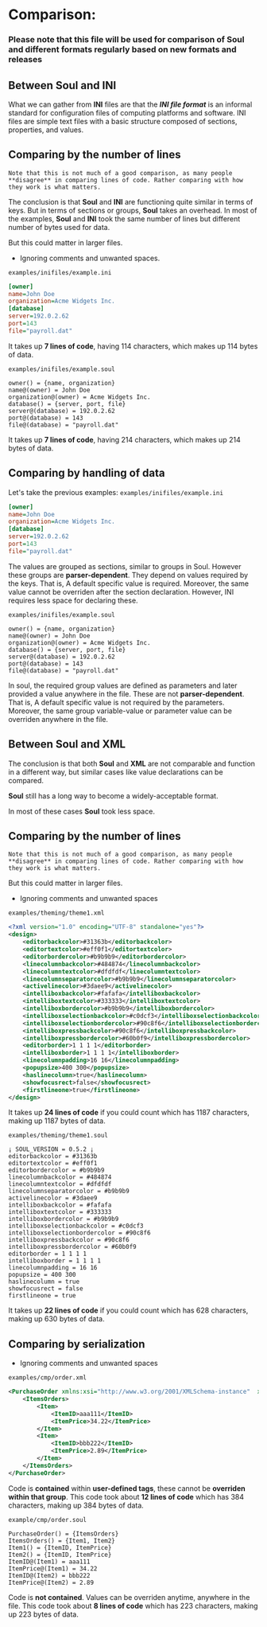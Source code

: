 # Comparison:
### Please note that this file will be used for comparison of Soul and different formats regularly based on new formats and releases

## Between Soul and INI
What we can gather from **INI** files are that the ***INI file format*** is an informal standard for configuration files of computing platforms and software. INI files are simple text files with a basic structure composed of sections, properties, and values.

## Comparing by the number of lines
`Note that this is not much of a good comparison, as many people **disagree** in comparing lines of code. Rather comparing with how they work is what matters.`

The conclusion is that **Soul** and **INI** are functioning quite similar in terms of keys. But in terms of sections or groups, **Soul** takes an overhead. In most of the examples, **Soul** and **INI** took the same number of lines but different number of bytes used for data.

But this could matter in larger files.

-  Ignoring comments and unwanted spaces.

`examples/inifiles/example.ini`
```ini
[owner]
name=John Doe
organization=Acme Widgets Inc.
[database]
server=192.0.2.62     
port=143
file="payroll.dat"
```
It takes up **7 lines of code**, having 114 characters, which makes up 114 bytes of data.

`examples/inifiles/example.soul`
```soul
owner() = {name, organization}
name@(owner) = John Doe
organization@(owner) = Acme Widgets Inc.
database() = {server, port, file}
server@(database) = 192.0.2.62
port@(database) = 143
file@(database) = "payroll.dat"
```
It takes up **7 lines of code**, having 214 characters, which makes up 214 bytes of data.

## Comparing by handling of data

Let's take the previous examples:
`examples/inifiles/example.ini`
```ini
[owner]
name=John Doe
organization=Acme Widgets Inc.
[database]
server=192.0.2.62     
port=143
file="payroll.dat"
```
The values are grouped as sections, similar to groups in Soul. However these groups are **parser-dependent**. They depend on values required by the keys. That is, A default specific value is required. Moreover, the same value cannot be overriden after the section declaration. However, INI requires less space for declaring these.

`examples/inifiles/example.soul`
```soul
owner() = {name, organization}
name@(owner) = John Doe
organization@(owner) = Acme Widgets Inc.
database() = {server, port, file}
server@(database) = 192.0.2.62
port@(database) = 143
file@(database) = "payroll.dat"
```
In soul, the required group values are defined as parameters and later provided a value anywhere in the file. These are not **parser-dependent**. That is, A default specific value is not required by the parameters. Moreover, the same group variable-value or parameter value can be overriden anywhere in the file.

## Between Soul and XML

The conclusion is that both **Soul** and **XML** are not comparable and function in a different way, but similar cases like value declarations can be compared.

**Soul** still has a long way to become a widely-acceptable format.

In most of these cases **Soul** took less space.

## Comparing by the number of lines
`Note that this is not much of a good comparison, as many people **disagree** in comparing lines of code. Rather comparing with how they work is what matters.`

But this could matter in larger files.

-  Ignoring comments and unwanted spaces

`examples/theming/theme1.xml`
```xml
<?xml version="1.0" encoding="UTF-8" standalone="yes"?>
<design>
    <editorbackcolor>#31363b</editorbackcolor>
    <editortextcolor>#eff0f1</editortextcolor>
    <editorbordercolor>#b9b9b9</editorbordercolor>
    <linecolumnbackcolor>#484874</linecolumnbackcolor>
    <linecolumntextcolor>#dfdfdf</linecolumntextcolor>
    <linecolumnseparatorcolor>#b9b9b9</linecolumnseparatorcolor>
    <activelinecolor>#3daee9</activelinecolor>
    <intelliboxbackcolor>#fafafa</intelliboxbackcolor>
    <intelliboxtextcolor>#333333</intelliboxtextcolor>
    <intelliboxbordercolor>#b9b9b9</intelliboxbordercolor>
    <intelliboxselectionbackcolor>#c0dcf3</intelliboxselectionbackcolor>
    <intelliboxselectionbordercolor>#90c8f6</intelliboxselectionbordercolor>
    <intelliboxpressbackcolor>#90c8f6</intelliboxpressbackcolor>
    <intelliboxpressbordercolor>#60b0f9</intelliboxpressbordercolor>
    <editorborder>1 1 1 1</editorborder>
    <intelliboxborder>1 1 1 1</intelliboxborder>
    <linecolumnpadding>16 16</linecolumnpadding>
    <popupsize>400 300</popupsize>
    <haslinecolumn>true</haslinecolumn>
    <showfocusrect>false</showfocusrect>
    <firstlineone>true</firstlineone>
</design>
```
It takes up **24 lines of code** if you could count which has 1187 characters, making up 1187 bytes of data.

`examples/theming/theme1.soul`
```soul
¡ SOUL_VERSION = 0.5.2 ¡
editorbackcolor = #31363b
editortextcolor = #eff0f1
editorbordercolor = #b9b9b9
linecolumnbackcolor = #484874
linecolumntextcolor = #dfdfdf
linecolumnseparatorcolor = #b9b9b9
activelinecolor = #3daee9
intelliboxbackcolor = #fafafa
intelliboxtextcolor = #333333
intelliboxbordercolor = #b9b9b9
intelliboxselectionbackcolor = #c0dcf3
intelliboxselectionbordercolor = #90c8f6
intelliboxpressbackcolor = #90c8f6
intelliboxpressbordercolor = #60b0f9
editorborder = 1 1 1 1
intelliboxborder = 1 1 1 1
linecolumnpadding = 16 16
popupsize = 400 300
haslinecolumn = true
showfocusrect = false
firstlineone = true
```

It takes up **22 lines of code** if you could count which has 628 characters, making up 630 bytes of data.

## Comparing by serialization
-  Ignoring comments and unwanted spaces

`examples/cmp/order.xml`
```xml
<PurchaseOrder xmlns:xsi="http://www.w3.org/2001/XMLSchema-instance"  xmlns:xsd="http://www.w3.org/2001/XMLSchema">
    <ItemsOrders>
        <Item>
            <ItemID>aaa111</ItemID>
            <ItemPrice>34.22</ItemPrice>
        </Item>
        <Item>
            <ItemID>bbb222</ItemID>
            <ItemPrice>2.89</ItemPrice>
        </Item>
    </ItemsOrders>
</PurchaseOrder>
```
Code is **contained** within **user-defined tags**, these cannot be **overriden within that group**. This code took about **12 lines of code** which has 384 characters, making up 384 bytes of data.

`example/cmp/order.soul`
```soul
PurchaseOrder() = {ItemsOrders}
ItemsOrders() = {Item1, Item2}
Item1() = {ItemID, ItemPrice}
Item2() = {ItemID, ItemPrice}
ItemID@(Item1) = aaa111
ItemPrice@(Item1) = 34.22
ItemID@(Item2) = bbb222
ItemPrice@(Item2) = 2.89
```

Code is **not contained**. Values can be overriden anytime, anywhere in the file. This code took about **8 lines of code** which has 223 characters, making up 223 bytes of data.
